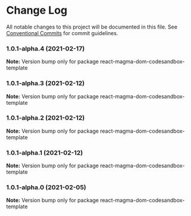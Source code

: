 # Change Log

All notable changes to this project will be documented in this file.
See [Conventional Commits](https://conventionalcommits.org) for commit guidelines.

### 1.0.1-alpha.4 (2021-02-17)

**Note:** Version bump only for package react-magma-dom-codesandbox-template





### 1.0.1-alpha.3 (2021-02-12)

**Note:** Version bump only for package react-magma-dom-codesandbox-template

### 1.0.1-alpha.2 (2021-02-12)

**Note:** Version bump only for package react-magma-dom-codesandbox-template

### 1.0.1-alpha.1 (2021-02-12)

**Note:** Version bump only for package react-magma-dom-codesandbox-template

### 1.0.1-alpha.0 (2021-02-05)

**Note:** Version bump only for package react-magma-dom-codesandbox-template
